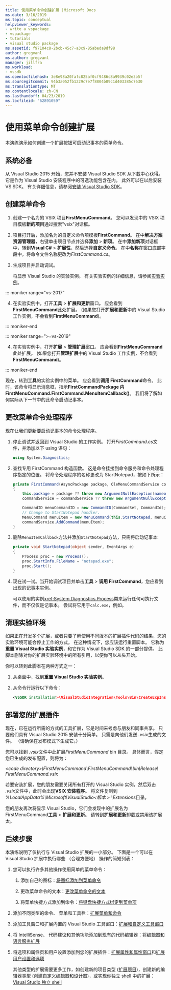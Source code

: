 ```yaml
---
title: 使用菜单命令创建扩展 |Microsoft Docs
ms.date: 3/16/2019
ms.topic: conceptual
helpviewer_keywords:
- write a vspackage
- vspackage
- tutorials
- visual studio package
ms.assetid: f97104c8-2bcb-45c7-a3c9-85abeda8df98
author: gregvanl
ms.author: gregvanl
manager: jillfra
ms.workload:
- vssdk
ms.openlocfilehash: 3e8e98a20fafc825af0cf9486c8a9939c02e3b5f
ms.sourcegitcommit: 94b3a052fb1229c7e7f8804b09c1d403385c7630
ms.translationtype: MT
ms.contentlocale: zh-CN
ms.lasthandoff: 04/23/2019
ms.locfileid: "62891059"
---
```

# <a name="create-an-extension-with-a-menu-command"></a>使用菜单命令创建扩展

本演练演示如何创建一个扩展按钮可启动记事本的菜单命令。

## <a name="prerequisites"></a>系统必备

从 Visual Studio 2015 开始，您并不安装 Visual Studio SDK 从下载中心获得。 它是作为 Visual Studio 安装程序中的可选功能包含在内。 此外可以在以后安装 VS SDK。 有关详细信息，请参阅[安装 Visual Studio SDK](../extensibility/installing-the-visual-studio-sdk.md)。

## <a name="create-a-menu-command"></a>创建菜单命令

1. 创建一个名为的 VSIX 项目**FirstMenuCommand**。 您可以发现中的 VSIX 项目模板**新的项目**通过搜索"vsix"对话框。

2. 项目打开后，添加名为的自定义命令项模板**FirstCommand**。 在中**解决方案资源管理器**，右键单击项目节点并选择**添加** > **新项**。 在中**添加新项**对话框中，转到**Visual C#** > **扩展性**，然后选择**自定义命令**。 在中**名称**在窗口底部字段中，将命令文件名称更改为*FirstCommand.cs*。

3. 生成项目并启动调试。

    将显示 Visual Studio 的实验实例。 有关实验实例的详细信息，请参阅[实验实例](../extensibility/the-experimental-instance.md)。

::: moniker range="vs-2017"

4. 在实验实例中，打开**工具** > **扩展和更新**窗口。 应会看到**FirstMenuCommand**此处扩展。 (如果您打开**扩展和更新**中的 Visual Studio 工作实例，不会看到**FirstMenuCommand**)。

::: moniker-end

::: moniker range=">=vs-2019"

4. 在实验实例中，打开**扩展** > **管理扩展**窗口。 应会看到**FirstMenuCommand**此处扩展。 (如果您打开**管理扩展**中的 Visual Studio 工作实例，不会看到**FirstMenuCommand**)。

::: moniker-end

现在，转到**工具**的实验实例中的菜单。 应会看到**调用 FirstCommand**命令。 此时，该命令将显示消息框，指示**FirstCommandPackage 内 FirstMenuCommand.FirstCommand.MenuItemCallback()**。 我们将了解如何实际从下一节中的此命令启动记事本。

## <a name="change-the-menu-command-handler"></a>更改菜单命令处理程序

现在让我们更新要启动记事本的命令处理程序。

1. 停止调试并返回到 Visual Studio 的工作实例。 打开*FirstCommand.cs*文件，并添加以下 using 语句：

    ```csharp
    using System.Diagnostics;
    ```

2. 查找专用 FirstCommand 构造函数。 这是命令挂接到命令服务和命令处理程序指定的位置。 将命令处理程序的名称更改为 StartNotepad，按如下所示：

    ```csharp
    private FirstCommand(AsyncPackage package, OleMenuCommandService commandService)
    {
        this.package = package ?? throw new ArgumentNullException(nameof(package));
        commandService = commandService ?? throw new ArgumentNullException(nameof(commandService));

        CommandID menuCommandID = new CommandID(CommandSet, CommandId);
        // Change to StartNotepad handler.
        MenuCommand menuItem = new MenuCommand(this.StartNotepad, menuCommandID);
        commandService.AddCommand(menuItem);
    }
    ```

3. 删除`MenuItemCallback`方法并添加`StartNotepad`方法，只需将启动记事本:

    ```csharp
    private void StartNotepad(object sender, EventArgs e)
    {
        Process proc = new Process();
        proc.StartInfo.FileName = "notepad.exe";
        proc.Start();
    }
    ```

4. 现在试一试。当开始调试项目并单击**工具** > **调用 FirstCommand**，您应看到出现的记事本实例。

    可以使用的实例<xref:System.Diagnostics.Process>类来运行任何可执行文件，而不仅仅是记事本。 尝试将它用于`calc.exe`，例如。

## <a name="clean-up-the-experimental-environment"></a>清理实验环境

如果正在开发多个扩展，或者只要了解使用不同版本的扩展插件代码的结果，您的实验环境可能会停止工作的方式。 在这种情况下，您应该运行重置脚本。 它称为**重置 Visual Studio 实验实例**，和它作为 Visual Studio SDK 的一部分提供。 此脚本删除对你的扩展实验环境中的所有引用，以便你可以从头开始。

你可以转到此脚本在两种方式之一：

1. 从桌面中，找到**重置 Visual Studio 实验实例**。

2. 从命令行运行以下命令：

    ```xml
    <VSSDK installation>\VisualStudioIntegration\Tools\Bin\CreateExpInstance.exe /Reset /VSInstance=<version> /RootSuffix=Exp && PAUSE

    ```

## <a name="deploy-your-extension"></a>部署您的扩展插件

现在，已在运行所需的方式的工具扩展，它是时间来考虑与朋友和同事共享。 只要他们具有 Visual Studio 2015 安装十分简单。 只需是向他们发送 *.vsix*生成的文件。 （请确保在发布模式下生成它。）

您可以找到 *.vsix*文件中此扩展*FirstMenuCommand* bin 目录。 具体而言，假定您已生成的发布配置，则将为：

*\<code directory>\FirstMenuCommand\FirstMenuCommand\bin\Release\ FirstMenuCommand.vsix*

若要安装扩展，您的朋友需要关闭所有打开的 Visual Studio 实例，然后双击 *.vsix*文件中，此时会出现**VSIX 安装程序**。 将文件复制到 *%LocalAppData%\Microsoft\VisualStudio\<版本 > \Extensions*目录。

您的朋友再次将显示 Visual Studio，它们会发现中的扩展名为 FirstMenuCommand**工具** > **扩展和更新**。 请转到**扩展和更新**卸载或禁用该扩展太。

## <a name="next-steps"></a>后续步骤

本演练说明了仅执行与 Visual Studio 扩展的一小部分。 下面是一个可以在 Visual Studio 扩展中执行哪些 （合理方便地） 操作的简短列表：

1. 您可以执行许多其他操作使用简单的菜单命令：

   1. 添加自己的图标：[将图标添加到菜单命令](../extensibility/adding-icons-to-menu-commands.md)

   2. 更改菜单命令的文本：[更改菜单命令的文本](../extensibility/changing-the-text-of-a-menu-command.md)

   3. 将菜单快捷方式添加到命令：[将键盘快捷方式绑定到菜单项](../extensibility/binding-keyboard-shortcuts-to-menu-items.md)

2. 添加不同类型的命令、 菜单和工具栏：[扩展菜单和命令](../extensibility/extending-menus-and-commands.md)

3. 添加工具窗口和扩展内置的 Visual Studio 工具窗口：[扩展和自定义工具窗口](../extensibility/extending-and-customizing-tool-windows.md)

4. 将 IntelliSense、 代码建议和其他功能添加到现有的代码编辑器：[将编辑器和语言服务扩展](../extensibility/extending-the-editor-and-language-services.md)

5. 将选项和属性页和用户设置添加到您的扩展插件：[扩展属性和属性窗口](../extensibility/extending-properties-and-the-property-window.md)和[扩展用户设置和选项](../extensibility/extending-user-settings-and-options.md)

   其他类型的扩展需要更多工作，如创建新的项目类型 ([扩展项目](../extensibility/extending-projects.md))，创建新的编辑器类型 ([创建自定义编辑器和设计器](../extensibility/creating-custom-editors-and-designers.md))，或实现你独立 shell 中的扩展：[Visual Studio 独立 shell](/visualstudio/extensibility/shell/visual-studio-isolated-shell)

